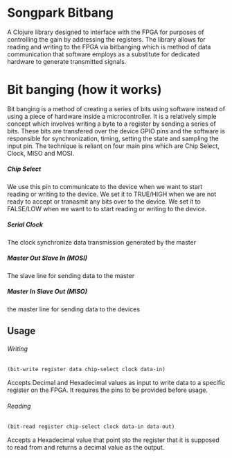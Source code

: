 # Songpark Bitbang

A Clojure library designed to interface with the FPGA for purposes of controlling the gain by addressing the registers. The library allows for reading and writing to the FPGA via bitbanging which is method of data communication that software employs as a substitute for dedicated hardware to generate transmitted signals.

# Bit banging (how it works)
Bit banging is a method of creating a series of bits using software instead of using a piece of hardware inside a microcontroller. It is a relatively simple concept which involves writing a byte to a register by sending a series of bits. These bits are transfered over the device GPIO pins and the software is responsible for synchronization, timing, setting the state and sampling the input pin. The technique is reliant on four main pins which are Chip Select, Clock, MISO and MOSI.

##### Chip Select 
We use this pin to communicate to the device when we want to start reading or writing to the device. We set it to TRUE/HIGH when we are not ready to accept or tranasmit any bits over to the device. We set it to FALSE/LOW when we want to to start reading or writing to the device.

##### Serial Clock 
The clock synchronize data transmission generated by the master

##### Master Out Slave In (MOSI)
The slave line for sending data to the master 

##### Master In Slave Out (MISO)
the master line for sending data to the devices 
## Usage

###### Writing
```clojure
(bit-write register data chip-select clock data-in)
```
Accepts Decimal and Hexadecimal values as input to write data to a specific register on the FPGA. It requires the pins to be provided before usage.
###### Reading
```clojure
(bit-read register chip-select clock data-in data-out)
```
Accepts a Hexadecimal value that point sto the register that it is supposed to read from and returns a decimal value as the output.

##

